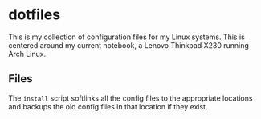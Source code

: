 # dotfiles

This is my collection of configuration files for my Linux systems. This is
centered around my current notebook, a Lenovo Thinkpad X230 running Arch Linux.

## Files

The `install` script softlinks all the config files to the appropriate
locations and backups the old config files in that location if they exist.
